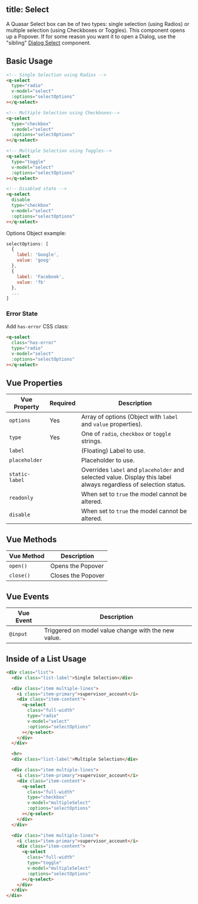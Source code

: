 title: Select
---
A Quasar Select box can be of two types: single selection (using Radios) or multiple selection (using Checkboxes or Toggles). This component opens up a Popover. If for some reason you want it to open a Dialog, use the "sibling" [Dialog Select](/components/dialog-select.html) component.

<input type="hidden" data-fullpage-demo="form/select/basic">

## Basic Usage

``` html
<!-- Single Selection using Radios -->
<q-select
  type="radio"
  v-model="select"
  :options="selectOptions"
></q-select>

<!-- Multiple Selection using Checkboxes-->
<q-select
  type="checkbox"
  v-model="select"
  :options="selectOptions"
></q-select>

<!-- Multiple Selection using Toggles-->
<q-select
  type="toggle"
  v-model="select"
  :options="selectOptions"
></q-select>

<!-- Disabled state -->
<q-select
  disable
  type="checkbox"
  v-model="select"
  :options="selectOptions"
></q-select>
```

Options Object example:
``` js
selectOptions: [
  {
    label: 'Google',
    value: 'goog'
  },
  {
    label: 'Facebook',
    value: 'fb'
  },
  ...
]
```

### Error State
Add `has-error` CSS class:
``` html
<q-select
  class="has-error"
  type="radio"
  v-model="select"
  :options="selectOptions"
></q-select>
```

## Vue Properties
| Vue Property | Required | Description |
| --- | --- | --- |
| `options` | Yes | Array of options (Object with `label` and `value` properties). |
| `type` | Yes | One of `radio`, `checkbox` or `toggle` strings. |
| `label` | | (Floating) Label to use. |
| `placeholder` | | Placeholder to use. |
| `static-label` | | Overrides `label` and `placeholder` and selected value. Display this label always regardless of selection status. |
| `readonly` | | When set to `true` the model cannot be altered. |
| `disable` | | When set to `true` the model cannot be altered. |

## Vue Methods

| Vue Method | Description |
| --- | --- |
| `open()` | Opens the Popover |
| `close()` | Closes the Popover |

## Vue Events
| Vue Event | Description |
| --- | --- |
| `@input` | Triggered on model value change with the new value. |

## Inside of a List Usage

``` html
<div class="list">
  <div class="list-label">Single Selection</div>

  <div class="item multiple-lines">
    <i class="item-primary">supervisor_account</i>
    <div class="item-content">
      <q-select
        class="full-width"
        type="radio"
        v-model="select"
        :options="selectOptions"
      ></q-select>
    </div>
  </div>

  <hr>
  <div class="list-label">Multiple Selection</div>

  <div class="item multiple-lines">
    <i class="item-primary">supervisor_account</i>
    <div class="item-content">
      <q-select
        class="full-width"
        type="checkbox"
        v-model="multipleSelect"
        :options="selectOptions"
      ></q-select>
    </div>
  </div>

  <div class="item multiple-lines">
    <i class="item-primary">supervisor_account</i>
    <div class="item-content">
      <q-select
        class="full-width"
        type="toggle"
        v-model="multipleSelect"
        :options="selectOptions"
      ></q-select>
    </div>
  </div>
</div>
```
